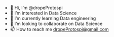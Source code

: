 - 👋 Hi, I’m @dropeProtospi
- 👀 I’m interested in Data Science
- 🌱 I’m currently learning Data engineering
- 💞️ I’m looking to collaborate on Data Science
- 📫 How to reach me dropeProtospi@gmail.com

<!---
dropeProtospi/dropeProtospi is a ✨ special ✨ repository because its `README.md` (this file) appears on your GitHub profile.
You can click the Preview link to take a look at your changes.
--->
